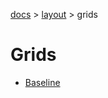 [docs](../../README.md) >
[layout](../README.md) >
grids

# Grids

- [Baseline](baseline/README.md)
